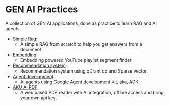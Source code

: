 # GEN AI Practices

A collection of GEN AI applications, done as practice to learn RAG and AI agents.

- [Simple Rag](https://github.com/zekaryas1/gen-ai/tree/main/simple_rag):
    - A simple RAG from scratch to help you get answers from a document 
- [Embedding](https://github.com/zekaryas1/gen-ai/tree/main/embedding): 
  - Embedding powered YouTube playlist segment finder
- [Recommendation system](https://github.com/zekaryas1/gen-ai/tree/main/recsys):
  - Recommendation system using qDrant db and Sparse vector
- [Agent development](https://github.com/zekaryas1/gen-ai/tree/main/adk_agents):
  - AI agents using Google Agent development kit, aka, ADK 
- [AKU AI PDF](https://github.com/zekaryas1/aku-ai-pdf)
  - A web based PDF reader with AI integration, offline access and bring your own api key.
